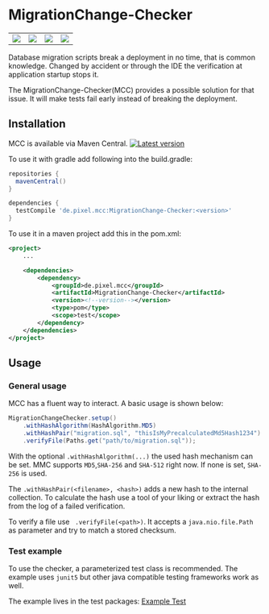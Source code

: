# MigrationChange-Checker

<table>
  <tbody>
    <tr>
      <td align="center">
        <a href="https://github.com/PixelGmbH/MigrationChange-Checker/actions">
        <img src="https://img.shields.io/github/workflow/status/PixelGmbH/MigrationChange-Checker/master%20check"></a>
      </td>
      <td align="center">
        <a href="https://github.com/PixelGmbH/MigrationChange-Checker/releases"><img src="https://img.shields.io/github/release/PixelGmbH/MigrationChange-Checker.svg?maxAge=3600"></a>
      </td>
      <td align="center">
        <a href="https://search.maven.org/artifact/de.pixel/MigrationChange-Checker">
        <img src="https://img.shields.io/maven-central/v/de.pixel/MigrationChange-Checker"></a>
      </td>
      <td align="center">
        <a href="https://github.com/PixelGmbH/MigrationChange-Checker/blob/master/LICENCE"><img src="https://img.shields.io/github/license/PixelGmbH/MigrationChange-Checker.svg?maxAge=3600"></a>
      </td>
    </tr>
  </tbody>
</table>

Database migration scripts break a deployment in no time, that is common knowledge. Changed by accident or through the IDE the verification
at application startup stops it.

The MigrationChange-Checker(MCC) provides a possible solution for that issue. It will make tests fail early instead of breaking the
deployment.

## Installation

MCC is available via Maven Central.
[![Latest version](https://img.shields.io/maven-central/v/de.pixel/MigrationChange-Checker)](https://search.maven.org/artifact/de.pixel/MigrationChange-Checker)

To use it with gradle add following into the build.gradle:

```groovy
repositories {
  mavenCentral()
}

dependencies {
  testCompile 'de.pixel.mcc:MigrationChange-Checker:<version>'
}

```

To use it in a maven project add this in the pom.xml:

```xml
<project>
    ...

    <dependencies>
        <dependency>
            <groupId>de.pixel.mcc</groupId>
            <artifactId>MigrationChange-Checker</artifactId>
            <version><!--version--></version>
            <type>pom</type>
            <scope>test</scope>
        </dependency>
    </dependencies>
</project>
```

## Usage

### General usage

MCC has a fluent way to interact. A basic usage is shown below:

```java
MigrationChangeChecker.setup()
    .withHashAlgorithm(HashAlgorithm.MD5)
    .withHashPair("migration.sql", "thisIsMyPrecalculatedMd5Hash1234")
    .verifyFile(Paths.get("path/to/migration.sql"));
``` 

With the optional `.withHashAlgorithm(...)` the used hash mechanism can be set. MMC supports `MD5`,`SHA-256` and `SHA-512` right now. If
none is set, `SHA-256` is used.

The ``.withHashPair(<filename>, <hash>)`` adds a new hash to the internal collection. To calculate the hash use a tool of your liking or
extract the hash from the log of a failed verification.

To verify a file use `` .verifyFile(<path>)``. It accepts a ``java.nio.file.Path`` as parameter and try to match a stored checksum.

### Test example

To use the checker, a parameterized test class is recommended. The example uses `junit5` but other java compatible testing frameworks work
as well.

The example lives in the test
packages: [Example Test](https://github.com/PixelGmbH/MigrationChange-Checker/blob/master/src/test/java/de/pixel/mcc/ExampleTest.java)
